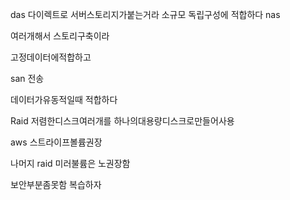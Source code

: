 das 
다이렉트로 서버스토리지가붙는거라 소규모 독립구성에 적합하다
nas

여러개해서 스토리구축이라 

고정데이터에적합하고

san 전송

데이터가유동적일때 적합하다

Raid 저렴한디스크여러개를 하나의대용량디스크로만들어사용



aws 스트라이프볼륨권장

나머지 raid 미러불륨은 노권장함


>
보안부분좀못함 복습하자


